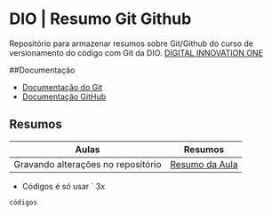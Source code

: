 
# DIO | Resumo Git Github    

Repositório para armazenar resumos sobre Git/Github do curso de versionamento do código com Git da DIO.
[DIGITAL INNOVATION ONE](https://web.dio.me/track/randstad-analise-de-dados/course/versionamento-de-codigo-com-git-e-github)

##Documentação
- [Documentação do Git](https://git-scm.com/doc)
- [Documentação GitHub](https://docs-github.com)

## Resumos

| Aulas | Resumos |
|-------|---------|
|Gravando alterações no repositório | [Resumo da Aula](https://web.dio.me/track/randstad-analise-de-dados/course/versionamento-de-codigo-com-git-e-github/learning/599dd3dd-d189-474f-a55c-22f37b4472da?autoplay=1)

- Códigos é só usar ` 3x

```códigos```
